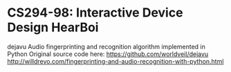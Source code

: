 CS294-98: Interactive Device Design
HearBoi
==========
dejavu
Audio fingerprinting and recognition algorithm implemented in Python
Original source code here: https://github.com/worldveil/dejavu
http://willdrevo.com/fingerprinting-and-audio-recognition-with-python.html
